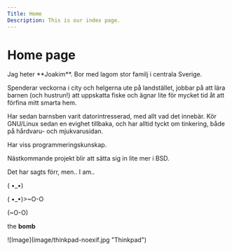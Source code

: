 ```yaml
---
Title: Home
Description: This is our index page.
---
```


Home page
==========================

<!-- The source for this page is in `content/index.md`.

This is a sample home page written in markdown with some frontmatter defined. -->
<div class ="pres" markdown="1">
Jag heter **Joakim**. Bor med lagom stor familj i centrala Sverige.

Spenderar veckorna i city och helgerna ute på landstället, jobbar på att lära barnen (och hustrun!) att
uppskatta fiske och ägnar lite för mycket tid åt att förfina mitt smarta hem.

Har sedan barnsben varit datorintresserad, med allt vad det innebär. Kör GNU/Linux sedan en evighet tillbaka,
och har alltid tyckt om tinkering, både på hårdvaru- och mjukvarusidan.

Har viss programmeringskunskap.

Nästkommande projekt blir att sätta sig in lite mer i BSD.

Det har sagts förr, men..
I am..

( •_•)

( •_•)&gt;~O-O

(~O-O)

the **bomb**
</div>

<div class="pic" markdown="1">
![Image](image/thinkpad-noexif.jpg "Thinkpad")
</div>